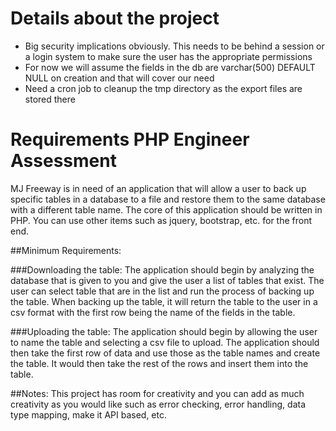 # Details about the project
* Big security implications obviously. This needs to be behind a session or a login system to make sure the user has the appropriate permissions
* For now we will assume the fields in the db are varchar(500) DEFAULT NULL on creation and that will cover our need
* Need a cron job to cleanup the tmp directory as the export files are stored there
# Requirements PHP Engineer Assessment

MJ Freeway is in need of an application that will allow a user to back up specific tables in a database to a file and restore them to the same database with a different table name. The core of this application should be written in PHP. You can use other items such as jquery, bootstrap, etc. for the front end.

##Minimum Requirements:

###Downloading the table:
The application should begin by analyzing the database that is given to you and give the user a list of tables that exist. The user can select table that are in the list and run the process of backing up the table. When backing up the table, it will return the table to the user in a csv format with the first row being the name of the fields in the table.

###Uploading the table:
The application should begin by allowing the user to name the table and selecting a csv file to upload. The application should then take the first row of data and use those as the table names and create the table. It would then take the rest of the rows and insert them into the table.

##Notes:
This project has room for creativity and you can add as much creativity as you would like such as error checking, error handling, data type mapping, make it API based, etc.
